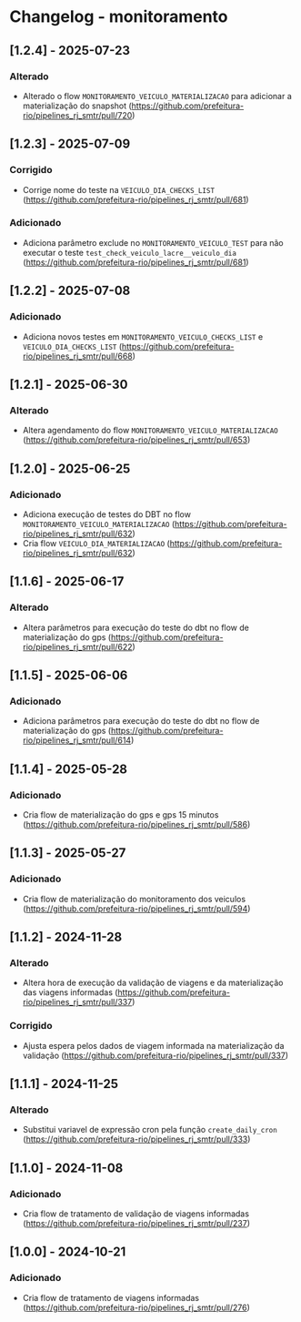 # Changelog - monitoramento

## [1.2.4] - 2025-07-23

### Alterado

- Alterado o flow `MONITORAMENTO_VEICULO_MATERIALIZACAO` para adicionar a materialização do snapshot (https://github.com/prefeitura-rio/pipelines_rj_smtr/pull/720)

## [1.2.3] - 2025-07-09

### Corrigido

- Corrige nome do teste na `VEICULO_DIA_CHECKS_LIST` (https://github.com/prefeitura-rio/pipelines_rj_smtr/pull/681)

### Adicionado

- Adiciona parâmetro exclude no `MONITORAMENTO_VEICULO_TEST` para não executar o teste `test_check_veiculo_lacre__veiculo_dia` (https://github.com/prefeitura-rio/pipelines_rj_smtr/pull/681)

## [1.2.2] - 2025-07-08

### Adicionado

- Adiciona novos testes em  `MONITORAMENTO_VEICULO_CHECKS_LIST` e `VEICULO_DIA_CHECKS_LIST` (https://github.com/prefeitura-rio/pipelines_rj_smtr/pull/668)

## [1.2.1] - 2025-06-30

### Alterado

- Altera agendamento do flow `MONITORAMENTO_VEICULO_MATERIALIZACAO` (https://github.com/prefeitura-rio/pipelines_rj_smtr/pull/653)

## [1.2.0] - 2025-06-25

### Adicionado

- Adiciona execução de testes do DBT no flow `MONITORAMENTO_VEICULO_MATERIALIZACAO` (https://github.com/prefeitura-rio/pipelines_rj_smtr/pull/632)
- Cria flow `VEICULO_DIA_MATERIALIZACAO` (https://github.com/prefeitura-rio/pipelines_rj_smtr/pull/632)

## [1.1.6] - 2025-06-17

### Alterado

- Altera parâmetros para execução do teste do dbt no flow de materialização do gps (https://github.com/prefeitura-rio/pipelines_rj_smtr/pull/622)

## [1.1.5] - 2025-06-06

### Adicionado

- Adiciona parâmetros para execução do teste do dbt no flow de materialização do gps (https://github.com/prefeitura-rio/pipelines_rj_smtr/pull/614)

## [1.1.4] - 2025-05-28

### Adicionado

- Cria flow de materialização do gps e gps 15 minutos (https://github.com/prefeitura-rio/pipelines_rj_smtr/pull/586)

## [1.1.3] - 2025-05-27

### Adicionado

- Cria flow de materialização do monitoramento dos veiculos (https://github.com/prefeitura-rio/pipelines_rj_smtr/pull/594)

## [1.1.2] - 2024-11-28

### Alterado

- Altera hora de execução da validação de viagens e da materialização das viagens informadas (https://github.com/prefeitura-rio/pipelines_rj_smtr/pull/337)

### Corrigido

- Ajusta espera pelos dados de viagem informada na materialização da validação (https://github.com/prefeitura-rio/pipelines_rj_smtr/pull/337)

## [1.1.1] - 2024-11-25

### Alterado

- Substitui variavel de expressão cron pela função `create_daily_cron` (https://github.com/prefeitura-rio/pipelines_rj_smtr/pull/333)

## [1.1.0] - 2024-11-08

### Adicionado

- Cria flow de tratamento de validação de viagens informadas (https://github.com/prefeitura-rio/pipelines_rj_smtr/pull/237)

## [1.0.0] - 2024-10-21

### Adicionado

- Cria flow de tratamento de viagens informadas (https://github.com/prefeitura-rio/pipelines_rj_smtr/pull/276)
